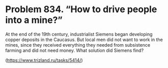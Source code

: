 # Problem 834. “How to drive people into a mine?”

At the end of the 19th century, industrialist Siemens began developing copper deposits in the Caucasus. But local men did not want to work in the mines, since they received everything they needed from subsistence farming and did not need money. What solution did Siemens find?

(https://www.trizland.ru/tasks/5414/)